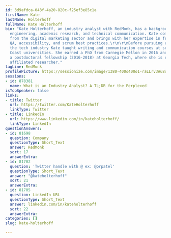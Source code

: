 ```yaml
---
id: 3d9afdca-043f-4a20-820c-f25ef3e85c1a
firstName: Kate
lastName: Holterhoff
fullName: Kate Holterhoff
bio: "Kate Holterhoff, an industry analyst with RedMonk, has a background in frontend
  engineering, academic research, and technical communication. Kate comes to RedMonk
  from the digital marketing sector and brings with her expertise in frontend engineering,
  QA, accessibility, and scrum best practices.\r\n\r\nBefore pursuing a career in
  the tech industry Kate taught writing and communication courses at several East
  Coast universities. She earned a PhD from Carnegie Mellon in 2016 and was awarded
  a postdoctoral fellowship (2016-2018) at Georgia Tech, where she is currently an
  affiliated researcher."
tagLine: RedMonk
profilePicture: https://sessionize.com/image/1380-400o400o1-raLLrv3Au8ohmkvoGw5BFM.jpg
sessions:
- id: 878381
  name: What is an Industry Analyst? A TL;DR for the Perplexed
isTopSpeaker: false
links:
- title: Twitter
  url: https://twitter.com/KateHolterhoff
  linkType: Twitter
- title: LinkedIn
  url: https://www.linkedin.com/in/kateholterhoff/
  linkType: LinkedIn
questionAnswers:
- id: 81698
  question: Company
  questionType: Short_Text
  answer: RedMonk
  sort: 17
  answerExtra:
- id: 81702
  question: 'Twitter handle with @ ex: @prpatel'
  questionType: Short_Text
  answer: "@kateholterhoff"
  sort: 21
  answerExtra:
- id: 81705
  question: LinkedIn URL
  questionType: Short_Text
  answer: linkedin.com/in/kateholterhoff
  sort: 22
  answerExtra:
categories: []
slug: kate-holterhoff

---
```

